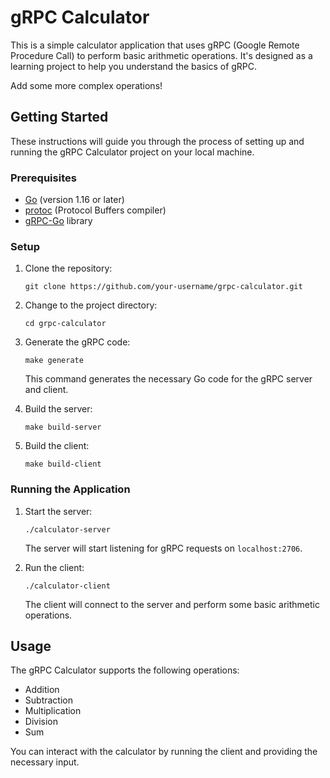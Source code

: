 # gRPC Calculator

This is a simple calculator application that uses gRPC (Google Remote Procedure Call) to perform basic arithmetic operations. It's designed as a learning project to help you understand the basics of gRPC.

Add some more complex operations!

## Getting Started

These instructions will guide you through the process of setting up and running the gRPC Calculator project on your local machine.

### Prerequisites

- [Go](https://golang.org/) (version 1.16 or later)
- [protoc](https://github.com/protocolbuffers/protobuf) (Protocol Buffers compiler)
- [gRPC-Go](https://github.com/grpc/grpc-go) library

### Setup

1. Clone the repository:

   ```
   git clone https://github.com/your-username/grpc-calculator.git
   ```

2. Change to the project directory:

   ```
   cd grpc-calculator
   ```

3. Generate the gRPC code:

   ```
   make generate
   ```

   This command generates the necessary Go code for the gRPC server and client.

4. Build the server:

   ```
   make build-server
   ```

5. Build the client:

   ```
   make build-client
   ```

### Running the Application

1. Start the server:

   ```
   ./calculator-server
   ```

   The server will start listening for gRPC requests on `localhost:2706`.

2. Run the client:

   ```
   ./calculator-client
   ```

   The client will connect to the server and perform some basic arithmetic operations.

## Usage

The gRPC Calculator supports the following operations:

- Addition
- Subtraction
- Multiplication
- Division
- Sum

You can interact with the calculator by running the client and providing the necessary input.

